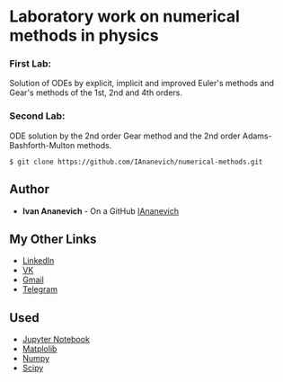 # Laboratory work on numerical methods in physics

### First Lab: 
Solution of ODEs by explicit, implicit and improved Euler's methods and Gear's methods of the 1st, 2nd and 4th orders.

### Second Lab:
ODE solution by the 2nd order Gear method and the 2nd order Adams-Bashforth-Multon methods.

```
$ git clone https://github.com/IAnanevich/numerical-methods.git
```

## Author 

- **Ivan Ananevich** - On a GitHub [IAnanevich]

## My Other Links

- [LinkedIn]
- [VK]
- [Gmail]
- [Telegram]

## Used 

- [Jupyter Notebook]
- [Matplolib]
- [Numpy]
- [Scipy]

[IAnanevich]:https://github.com/IAnanevich
[LinkedIn]:https://www.linkedin.com/in/iananevich/
[VK]:https://vk.com/iananevich
[Gmail]:mailto:ivanshahter71@gmail.com
[Telegram]:https://t.me/iananevich
[Jupyter Notebook]:https://jupyter.org/
[Matplolib]:https://matplotlib.org/
[Numpy]:https://numpy.org/
[Scipy]:https://www.scipy.org/
